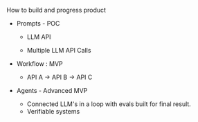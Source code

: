 How to build and progress product

- Prompts - POC  
    - LLM API 

    - Multiple LLM API Calls

- Workflow : MVP
    - API A -> API B -> API C 


- Agents - Advanced MVP
    - Connected LLM's in a loop with evals built for final result. 
    - Verifiable systems
    
